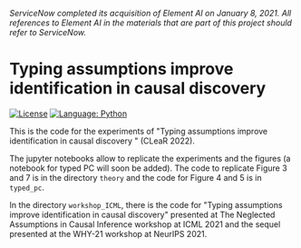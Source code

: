 *ServiceNow completed its acquisition of Element AI on January 8, 2021. All references to Element AI in the materials that are part of this project should refer to ServiceNow.*

# Typing assumptions improve identification in causal discovery

[![License](https://img.shields.io/badge/License-Apache%202.0-blue.svg)](https://opensource.org/licenses/Apache-2.0)
[![Language: Python](https://img.shields.io/badge/language-Python%203.7%2B-green?logo=python&logoColor=green)](https://www.python.org)

This is the code for the experiments of "Typing assumptions improve identification in causal discovery
" (CLeaR 2022). 

The jupyter notebooks allow to replicate the experiments and the figures (a notebook for typed PC will soon be added). The code to replicate Figure 3 and 7 is in the directory `theory` and the code for Figure 4 and 5 is in `typed_pc`.

In the directory `workshop_ICML`, there is the code for "Typing assumptions improve identification in causal discovery" presented at The Neglected Assumptions in Causal Inference workshop at ICML 2021 and the sequel presented at the WHY-21 workshop at NeurIPS 2021.
